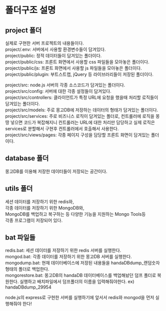 # 폴더구조 설명  
## project 폴더  
실제로 구현한 서버 프로젝트의 내용들이다.  
project/.env: 서버에서 사용할 환경변수들이 담겨있다.  
project/public: 정적 데이터들이 담겨있는 폴더이다.  
project/public/css: 프론트 화면에서 사용할 css 파일들을 모아놓은 폴더이다.  
project/public/js: 프론트 화면에서 사용할 js 파일들을 모아놓은 폴더이다.  
project/public/plugin: 부트스트랩, jQuery 등 라이브러리들이 저장된 폴더이다.  
  
project/src: node.js 서버의 각종 소스코드가 담겨있는 폴더이다.  
project/src/config: 서버에 대한 각종 설정들이 담겨있다.  
project/src/controllers: 클라이언트가 특정 URL에 요청을 했을때 처리할 로직들이 담겨있는 폴더이다.  
project/src/models: 주로 몽고DB에 저장하는 데이터의 형태가 담겨있는 폴더이다.  
project/src/services: 주로 비즈니스 로직이 담겨있는 폴더로, 컨트롤러에 로직을 몽땅 넣으면 코드가 복잡해지니 컨트롤러는 URL에 대한 처리만 담당하고 실제 로직은 services로 분할해서 구현후 컨트롤러에서 호출해서 사용한다.  
project/src/views/pages: 각종 페이지 구성을 담당할 프론트 화면이 담겨있는 폴더이다.  




## database 폴더  
몽고DB를 이용해 저장한 데이터들이 저장되는 공간이다.  




## utils 폴더  
세션 데이터를 저장하기 위한 redis와,  
각종 데이터를 저장하기 위한 MongoDB와,  
MongoDB를 백업하고 복구하는 등 다양한 기능을 지원하는 Mongo Tools등  
각종 프로그램이 저장되어 있다.  




## bat 파일들
redis.bat: 세션 데이터를 저장하기 위한 redis 서버를 실행한다.  
mongod.bat: 각종 데이터를 저장하기 위한 몽고DB 서버를 실행한다.  
mongodump.bat: 현재 데이터베이스에 저장된 내용들을 handaDBdump_랜덤숫자 형태의 폴더로 백업한다.  
mongorestore.bat: 몽고DB의 handaDB 데이터베이스를 백업해놨던 덤프 폴더로 복원한다. 실행하고 배치파일에서 덤프폴더의 이름을 입력해줘야한다. ex) handaDBdump_29954  

node.js의 express로 구현한 서버를 실행하기에 앞서서 redis와 mongod을 먼저 실행해줘야 한다!  